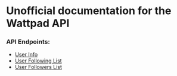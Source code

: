 # Unofficial documentation for the Wattpad API

### API Endpoints:

- [User Info](./User_Info.md)
- [User Following List](./User_Following_List.md)
- [User Followers List](./User_Followers_List.md)